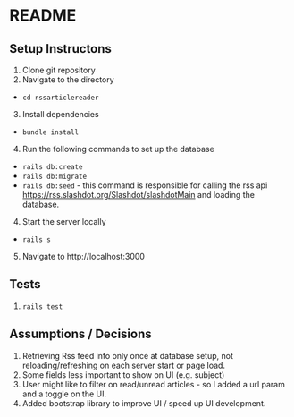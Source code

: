 # README
## Setup Instructons
1. Clone git repository
2. Navigate to the directory
  - `cd rssarticlereader`
3. Install dependencies
  - `bundle install`
4. Run the following commands to set up the database
  - `rails db:create`
  - `rails db:migrate`
  - `rails db:seed` - this command is responsible for calling the rss api https://rss.slashdot.org/Slashdot/slashdotMain and loading the database.
4. Start the server locally
  - `rails s`
5. Navigate to http://localhost:3000

## Tests
1. `rails test`

## Assumptions / Decisions
1. Retrieving Rss feed info only once at database setup, not reloading/refreshing on each server start or page load.
2. Some fields less important to show on UI (e.g. subject)
3. User might like to filter on read/unread articles - so I added a url param and a toggle on the UI.
4. Added bootstrap library to improve UI / speed up UI development.
